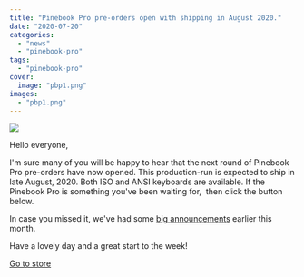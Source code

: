 ```yaml
---
title: "Pinebook Pro pre-orders open with shipping in August 2020."
date: "2020-07-20"
categories: 
  - "news"
  - "pinebook-pro"
tags: 
  - "pinebook-pro"
cover: 
  image: "pbp1.png"
images:
  - "pbp1.png"
---
```


![](/blog/images/pbp1.png)

Hello everyone,

I'm sure many of you will be happy to hear that the next round of Pinebook Pro pre-orders have now opened. This production-run is expected to ship in late August, 2020. Both ISO and ANSI keyboards are available. If the Pinebook Pro is something you've been waiting for,  then click the button below.

In case you missed it, we've had some [big announcements](https://www.pine64.org/2020/07/15/july-updatepmos-ce-pre-orders-and-new-pinephone-version/) earlier this month.

Have a lovely day and a great start to the week!

[Go to store](https://store.pine64.org/product-category/pinebook/)
